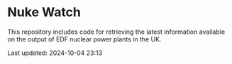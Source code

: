 # Nuke Watch

This repository includes code for retrieving the latest information available on the output of EDF nuclear power plants in the UK.

Last updated: 2024-10-04 23:13